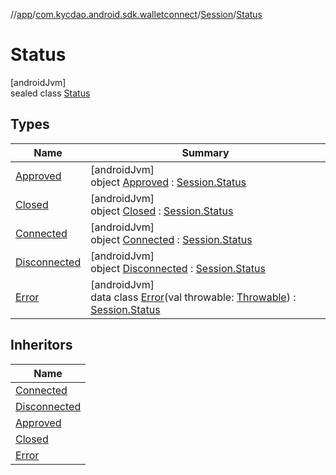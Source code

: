 //[app](../../../../index.md)/[com.kycdao.android.sdk.walletconnect](../../index.md)/[Session](../index.md)/[Status](index.md)

# Status

[androidJvm]\
sealed class [Status](index.md)

## Types

| Name | Summary |
|---|---|
| [Approved](-approved/index.md) | [androidJvm]<br>object [Approved](-approved/index.md) : [Session.Status](index.md) |
| [Closed](-closed/index.md) | [androidJvm]<br>object [Closed](-closed/index.md) : [Session.Status](index.md) |
| [Connected](-connected/index.md) | [androidJvm]<br>object [Connected](-connected/index.md) : [Session.Status](index.md) |
| [Disconnected](-disconnected/index.md) | [androidJvm]<br>object [Disconnected](-disconnected/index.md) : [Session.Status](index.md) |
| [Error](-error/index.md) | [androidJvm]<br>data class [Error](-error/index.md)(val throwable: [Throwable](https://kotlinlang.org/api/latest/jvm/stdlib/kotlin/-throwable/index.html)) : [Session.Status](index.md) |

## Inheritors

| Name |
|---|
| [Connected](-connected/index.md) |
| [Disconnected](-disconnected/index.md) |
| [Approved](-approved/index.md) |
| [Closed](-closed/index.md) |
| [Error](-error/index.md) |

